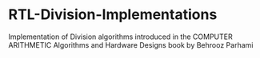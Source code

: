 # RTL-Division-Implementations
Implementation of Division algorithms introduced in the COMPUTER  ARITHMETIC  Algorithms and Hardware Designs book by Behrooz Parhami
